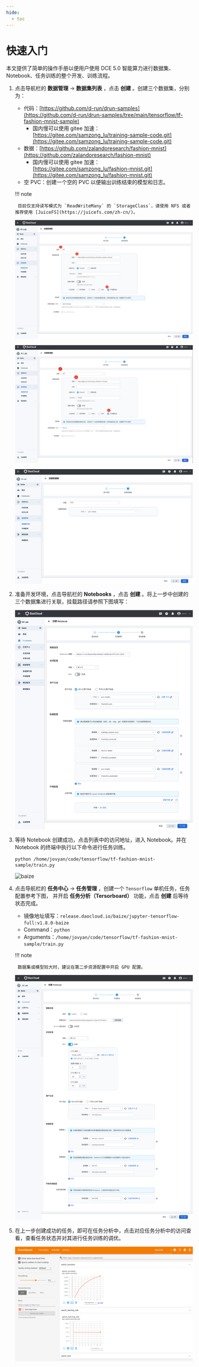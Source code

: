 ```yaml
---
hide:
  - toc
---
```


# 快速入门

本文提供了简单的操作手册以便用户使用 DCE 5.0 智能算力进行数据集、Notebook、任务训练的整个开发、训练流程。

1. 点击导航栏的 **数据管理** -> **数据集列表** ，点击 **创建** 。创建三个数据集，分别为：
    - 代码：[https://github.com/d-run/drun-samples](https://github.com/d-run/drun-samples/tree/main/tensorflow/tf-fashion-mnist-sample)
        - 国内慢可以使用 gitee 加速：[https://gitee.com/samzong_lu/training-sample-code.git](https://gitee.com/samzong_lu/training-sample-code.git)
    - 数据：[https://github.com/zalandoresearch/fashion-mnist](https://github.com/zalandoresearch/fashion-mnist)
        - 国内慢可以使用 gitee 加速：[https://gitee.com/samzong_lu/fashion-mnist.git](https://gitee.com/samzong_lu/fashion-mnist.git)
    - 空 PVC：创建一个空的 PVC 以便输出训练结束的模型和日志。

    !!! note

        目前仅支持读写模式为 `ReadWriteMany` 的 `StorageClass`，请使用 NFS 或者推荐使用 [JuiceFS](https://juicefs.com/zh-cn/)。

    ![baize](../images/baize-01.png)

    ![baize](../images/baize-02.png)

    ![baize](../images/baize-03.png)

2. 准备开发环境，点击导航栏的 **Notebooks** ，点击 **创建** 。将上一步中创建的三个数据集进行关联，挂载路径请参照下图填写：

    ![baize](../images/baize-04.png)

3. 等待 Notebook 创建成功，点击列表中的访问地址，进入 Notebook。并在 Notebook 的终端中执行以下命令进行任务训练。

    ```shell
    python /home/jovyan/code/tensorflow/tf-fashion-mnist-sample/train.py
    ```

    ![baize](../images/baize-05.png)

4. 点击导航栏的 **任务中心** -> **任务管理** ，创建一个 `Tensorflow` 单机任务，任务配置参考下图，
   并开启 **任务分析（Tersorboard）** 功能，点击 **创建** 后等待状态完成。

    - 镜像地址填写：`release.daocloud.io/baize/jupyter-tensorflow-full:v1.8.0-baize`
    - Command：`python`
    - Arguments：`/home/jovyan/code/tensorflow/tf-fashion-mnist-sample/train.py`

    !!! note

        数据集或模型较大时，建议在第二步资源配置中开启 GPU 配置。

    ![baize](../images/baize-06.png)

5. 在上一步创建成功的任务，即可在任务分析中，点击对应任务分析中的访问查看，查看任务状态并对其进行任务训练的调优。

    ![baize](../images/baize-07.png)
